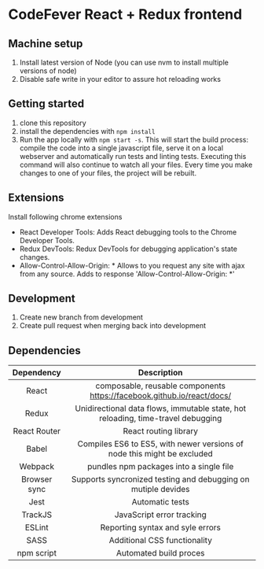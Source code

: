 # CodeFever React + Redux frontend
## Machine setup
1. Install latest version of Node (you can use nvm to install multiple versions of node)
2. Disable safe write in your editor to assure hot reloading works

## Getting started
1. clone this repository
2. install the dependencies with `npm install`
3. Run the app locally with `npm start -s`. This will start the build process: compile the code into a single javascript file, serve it on a local webserver and automatically run tests and linting tests. Executing this command will also continue to watch all your files. Every time you make changes to one of your files, the project will be rebuilt.

## Extensions
Install following chrome extensions
 - React Developer Tools: Adds React debugging tools to the Chrome Developer Tools.
 - Redux DevTools: Redux DevTools for debugging application's state changes.
 - Allow-Control-Allow-Origin: * Allows to you request any site with ajax from any source. Adds to response 'Allow-Control-Allow-Origin: \*'

## Development
1. Create new branch from development
2. Create pull request when merging back into development

## Dependencies
**Dependency**|**Description**
:-----:|:-----:
React|composable, reusable components https://facebook.github.io/react/docs/
Redux|Unidirectional data flows, immutable state, hot reloading, time-travel debugging
React Router|React routing library
Babel|Compiles ES6 to ES5, with newer versions of node this might be excluded
Webpack|pundles npm packages into a single file
Browser sync|Supports syncronized testing and debugging on mutiple devides
Jest|Automatic tests
TrackJS|JavaScript error tracking
ESLint|Reporting syntax and syle errors
SASS|Additional CSS functionality
npm script|Automated build proces
